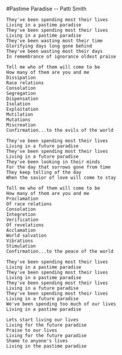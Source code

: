 #Pastime Paradise -- Patti Smith

	They've been spending most their lives
	Living in a pastime paradise
	They've been spending most their lives
	Living in a pastime paradise
	They've been wasting most their time
	Glorifying days long gone behind
	They've been wasting most their days
	In remembrance of ignorance oldest praise
	
	Tell me who of them will come to be
	How many of them are you and me
	Dissipation
	Race relations
	Consolation
	Segregation
	Dispensation
	Isolation
	Exploitation
	Mutilation
	Mutations
	Miscreation
	Confirmation...to the evils of the world
	
	They've been spending most their lives
	Living in a future paradise
	They've been spending most their lives
	Living in a future paradise
	They've been looking in their minds
	For the day that sorrows gone from time
	They keep telling of the day
	When the savior of love will come to stay
	
	Tell me who of them will come to be
	How many of them are you and me
	Proclamation
	Of race relations
	Consolation
	Integretion
	Verification
	Of revelations
	Acclamation
	World salvation
	Vibrations
	Stimulation
	Confirmation...to the peace of the world
	
	They've been spending most their lives
	Living in a pastime paradise
	They've been spending most their lives
	Living in a pastime paradise
	They've been spending most their lives
	Living in a future paradise
	They've been spending most their lives
	Living in a future paradise
	We've been spending too much of our lives
	Living in a pastime paradise
	
	Lets start living our lives
	Living for the future paradise
	Praise to our lives
	Living for the future paradise
	Shame to anyone's lives
	Living in the pastime paradise





